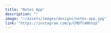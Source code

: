 ```yaml
---
title: "Notes App"
description: ""
image: "~/assets/images/designs/notes-app.jpg"
link: "https://instagram.com/p/CMDTlANhtqS"
---
```


